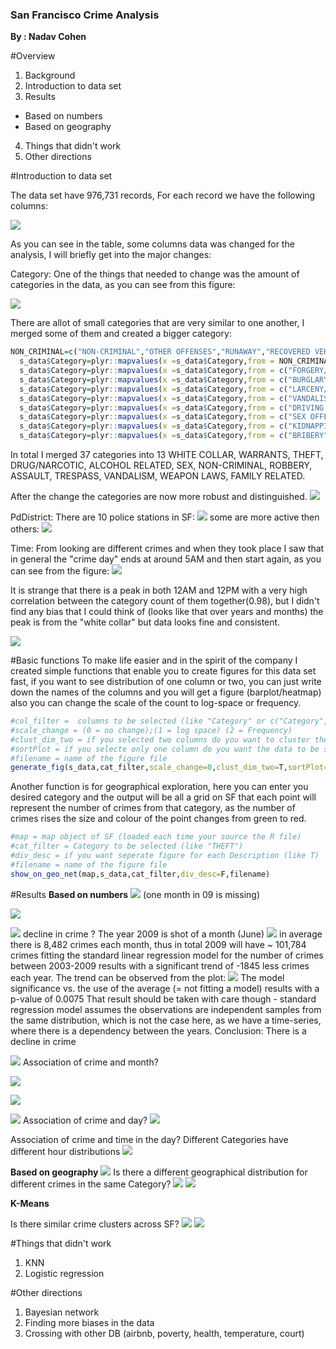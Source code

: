 ### San Francisco Crime Analysis

**By : Nadav Cohen**


#Overview
1. Background
2. Introduction to data set
3. Results 
  * Based on numbers
  * Based on geography
4. Things that didn't work
5. Other directions

#Introduction to data set

The data set have 976,731 records,
For each record we have the following columns:

![](/fig/data_set_into.jpg)

As you can see in the table, some columns data was changed for the analysis, I will briefly get into the major changes:

Category:
One of the things that needed to change was the amount of categories in the data, as you can see from this figure:

![](/fig/CatOld.png)

There are allot of small categories that are very similar to one another, I merged some of them and created a bigger category:

```R
NON_CRIMINAL=c("NON-CRIMINAL","OTHER OFFENSES","RUNAWAY","RECOVERED VEHICLE","MISSING PERSON","SUICIDE","PORNOGRAPHY/OBSCENE MAT","SUSPICIOUS OCC","LOITERING")
  s_data$Category=plyr::mapvalues(x =s_data$Category,from = NON_CRIMINAL,to = rep("NON-CRIMINAL",length(NON_CRIMINAL)) )
  s_data$Category=plyr::mapvalues(x =s_data$Category,from = c("FORGERY/COUNTERFEITING", "FRAUD", "BAD CHECKS"),to=rep("FRAUD",3))
  s_data$Category=plyr::mapvalues(x =s_data$Category,from = c("BURGLARY", "ROBBERY", "STOLEN PROPERTY", "EXTORTION"),to=rep("ROBBERY",4))
  s_data$Category=plyr::mapvalues(x =s_data$Category,from = c("LARCENY/THEFT", "VEHICLE THEFT", "EMBEZZLEMENT"), to= rep("THEFT",3))
  s_data$Category=plyr::mapvalues(x =s_data$Category,from = c("VANDALISM", "ARSON"), to = rep("VANDALISM",2))
  s_data$Category=plyr::mapvalues(x =s_data$Category,from = c("DRIVING UNDER THE INFLUENCE", "DRUNKENNESS", "LIQUOR LAWS","DISORDERLY CONDUCT") , to = rep("ALCOHOL RELATED",4))
  s_data$Category=plyr::mapvalues(x =s_data$Category,from = c("SEX OFFENSES, FORCIBLE", "PROSTITUTION", "SEX OFFENSES, NON FORCIBLE" ), to = rep("SEX",3))
  s_data$Category=plyr::mapvalues(x =s_data$Category,from = c("KIDNAPPING","FAMILY OFFENSES") , to =  rep("FAMILY RELATED",2))
  s_data$Category=plyr::mapvalues(x =s_data$Category,from = c("BRIBERY","FRAUD","GAMBLING"), to = rep("WHITE COLLAR",3))
```
In total I merged 37 categories into 13
WHITE COLLAR, WARRANTS, THEFT, DRUG/NARCOTIC, ALCOHOL RELATED, SEX, NON-CRIMINAL, ROBBERY, ASSAULT, TRESPASS, VANDALISM, WEAPON LAWS, FAMILY RELATED.

After the change the categories are now more robust and distinguished.
![](/fig/Cat.png)

PdDistrict:
There are 10 police stations in SF:
![](/fig/policeOnMap.png)
some are more active then others:
![](/fig/PdDistrict.png)


Time: From looking are different crimes and when they took place I saw that in general the "crime day" ends at around 5AM and then start again, as you can see from the figure:
![](/fig/Time.png)

It is strange that there is a peak in both 12AM and 12PM with a very high correlation between the category count of them together(0.98),
but I didn't find any bias that I could think of (looks like that over years and months) the peak is from the "white collar" but data looks fine and consistent.

![](fig/Cat-TimeFreq.png)

#Basic functions
To make life easier and in the spirit of the company I created simple functions that enable you to create figures for this data set fast,
if you want to see distribution of one column or two, you can just write down the names of the columns and you will get a figure (barplot/heatmap) also you can change the scale of the count to log-space or frequency.
```R
#col_filter =  columns to be selected (like "Category" or c("Category","Time"))
#scale_change = (0 = no change);(1 = log space) (2 = Frequency)
#clust_dim_two = if you selected two columns do you want to cluster the second one?
#sortPlot = if you selecte only one column do you want the data to be sorted?
#filename = name of the figure file
generate_fig(s_data,cat_filter,scale_change=0,clust_dim_two=T,sortPlot=F,file_name=NULL)
```
Another function is for geographical exploration, here you can enter you desired category and the output will be all a grid on SF that each point will represent the number of crimes from that category, as the number of crimes rises the size and colour of the point changes from green to red.
```R
#map = map object of SF (loaded each time your source the R file)
#cat_filter = Category to be selected (like "THEFT")
#div_desc = if you want seperate figure for each Description (like T)
#filename = name of the figure file
show_on_geo_net(map,s_data,cat_filter,div_desc=F,filename)
```

#Results
**Based on numbers**
![](fig/Year.png)
(one month in 09 is missing)


![](fig/Cat-YearFreq.png)

![](fig/Cat-Year.png)
decline in crime ?
The year 2009 is shot of a month (June)
![](fig/Month-Year.png)
in average there is 8,482 crimes each month, thus in total 2009 will have ~ 101,784 crimes
fitting the standard linear regression model for the number of crimes between 2003-2009 results with a significant trend of -1845 less crimes each year. The trend can be observed from the plot: 
![](fig/declineCrime.png)
The model significance vs. the use of the average (= not fitting a model) results with a p-value of 0.0075
That result should be taken with care though - standard regression model assumes the observations are independent samples from the same distribution, which is not the case here, as we have a time-series, where there is a dependency between the years.
Conclusion:
There is a decline in crime

![](fig/Month.png)
Association of crime and month?

![](fig/Days.png)

![](fig/Cat-Days.png)

![](fig/Cat-DaysFreq.png)
Association of crime and day?
![](fig/Cat-TimeFreq.png)

Association of crime and time in the day?
Different Categories have different hour distributions
![](fig/multiCat_Time.png)

**Based on geography**
![](fig/ROBBERY.png)
Is there a different geographical distribution for different crimes in the same  Category?
![](fig/drug_POSSESSION.OF.BASE.ROCK.COCAINE.FOR.SALE.png)
![](fig/drug_POSSESSION.OF.MARIJUANA.png)

**K-Means**

Is there similar crime clusters across SF?
![](fig/gCluster.png)
![](fig/gClusterBarPlot.png)

#Things that didn't work
1. KNN
2. Logistic regression

#Other directions
1. Bayesian network
2. Finding more biases in the data
3. Crossing with other DB (airbnb, poverty, health, temperature, court)